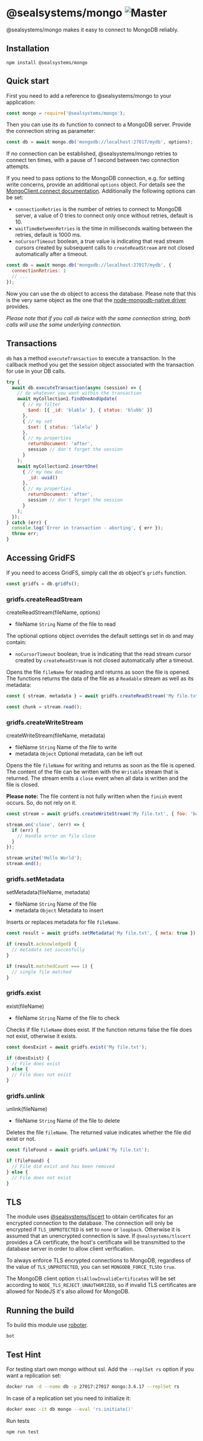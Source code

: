 # @sealsystems/mongo ![Master](https://github.com/sealsystems/node-mongo/workflows/Master/badge.svg)

@sealsystems/mongo makes it easy to connect to MongoDB reliably.

## Installation

```shell
npm install @sealsystems/mongo
```

## Quick start

First you need to add a reference to @sealsystems/mongo to your application:

```javascript
const mongo = require('@sealsystems/mongo');
```

Then you can use its `db` function to connect to a MongoDB server. Provide the connection string as parameter:

```javascript
const db = await mongo.db('mongodb://localhost:27017/mydb', options);
```

If no connection can be established, @sealsystems/mongo retries to connect ten times, with a pause of 1 second between two connection attempts.

If you need to pass options to the MongoDB connection, e.g. for setting write concerns, provide an additional `options` object. For details see the [MongoClient.connect documentation](http://mongodb.github.io/node-mongodb-native/api-generated/mongoclient.html#mongoclient-connect). Additionally the following options can be set:

- `connectionRetries` is the number of retries to connect to MongoDB server, a value of 0 tries to connect only once without retries, default is 10.
- `waitTimeBetweenRetries` is the time in milliseconds waiting between the retries, default is 1000 ms.
- `noCursorTimeout` boolean, a true value is indicating that read stream cursors created by subsequent calls to `createReadStream` are not closed automatically after a timeout.

```javascript
const db = await mongo.db('mongodb://localhost:27017/mydb', {
  connectionRetries: 1
  // ...
});
```

Now you can use the `db` object to access the database. Please note that this is the very same object as the one that the [node-mongodb-native driver](http://mongodb.github.io/node-mongodb-native/) provides.

*Please note that if you call `db` twice with the same connection string, both calls will use the same underlying connection.*

## Transactions

`db` has a method `executeTransaction` to execute a transaction. In the callback method you get the session object associated with the transaction for use in your DB calls.

```javascript
try {
  await db.executeTransaction(async (session) => {
    // do whatever you want within the transaction
    await myCollection1.findOneAndUpdate(
      { // my filter
        $and: [{ _id: 'blabla' }, { status: 'blubb' }]
      },
      { // my set
        $set: { status: 'lalelu' }
      },
      { // my properties
        returnDocument: 'after',
        session // don't forget the session
      }
    );
    await myCollection2.insertOne(
      { // my new doc
        _id: uuid()
      },
      { // my properties
        returnDocument: 'after',
        session // don't forget the session
      }
    );
  });
} catch (err) {
  console.log('Error in transaction - aborting', { err });
  throw err;
}
```

## Accessing GridFS

If you need to access GridFS, simply call the `db` object's `gridfs` function.

```javascript
const gridfs = db.gridfs();
```

### gridfs.createReadStream

createReadStream(fileName, options)

- fileName `String` Name of the file to read

The optional options object overrides the default settings set in `db` and may contain:

- `noCursorTimeout` boolean, true is indicating that the read stream cursor created by `createReadStream` is not closed automatically after a timeout.

Opens the file `fileName` for reading and returns as soon the file is opened. The functions returns the data of the file as a `Readable` stream as well as its metadata:

```javascript
const { stream, metadata } = await gridfs.createReadStream('My file.txt');

const chunk = stream.read();
```

### gridfs.createWriteStream

createWriteStream(fileName, metadata)

- fileName `String` Name of the file to write
- metadata `Object` Optional metadata, can be left out

Opens the file `fileName` for writing and returns as soon as the file is opened. The content of the file can be written with the `Writable` stream that is returned. The stream emits a `close` event when all data is written and the file is closed.

**Please note:** The file content is not fully written when the `finish` event occurs. So, do not rely on it.

```javascript
const stream = await gridfs.createWriteStream('My file.txt', { foo: 'bar' });

stream.on('close', (err) => {
  if (err) {
    // Handle error on file close
  }
});

stream.write('Hello World');
stream.end();
```

### gridfs.setMetadata

setMetadata(fileName, metadata)

- fileName `String` Name of the file
- metadata `Object` Metadata to insert

Inserts or replaces metadata for file `fileName`.

```javascript
const result = await gridfs.setMetadata('My file.txt', { meta: true });

if (result.acknowledged) {
  // metadata set succesfully
}

if (result.matchedCount === 1) {
  // single file matched
}

```

### gridfs.exist

exist(fileName)

- fileName `String` Name of the file to check

Checks if file `fileName` does exist. If the function returns false the file does not exist, otherwise it exists.

```javascript
const doesExist = await gridfs.exist('My file.txt');

if (doesExist) {
  // File does exist
} else {
  // File does not exist
}
```

### gridfs.unlink

unlink(fileName)

- fileName `String` Name of the file to delete

Deletes the file `fileName`. The returned value indicates whether the file did exist or not.

```javascript
const fileFound = await gridfs.unlink('My file.txt');

if (fileFound) {
  // File did exist and has been removed
} else {
  // File does not exist
}
```

## TLS

The module uses [@sealsystems/tlscert](https://github.com/sealsystems/tlscert) to obtain certificates for an encrypted connection to the database.
The connection will only be encrypted if `TLS_UNPROTECTED` is set to `none` or `loopback`. Otherwise it is assumed that an unencrypted connection
is save. If `@sealsystems/tlscert` provides a CA certificate, the host's certificate will be transmitted to the database server in order to allow
client verification.

To always enforce TLS encrypted connections to MongoDB, regardless of the value of `TLS_UNPROTECTED`, you can set `MONGODB_FORCE_TLS`to `true`.

The MongoDB client option `tlsAllowInvalidCertificates` will be set according to `NODE_TLS_REJECT_UNAUTHORIZED`, so if invalid TLS certificates
are allowed for NodeJS it's also allowd for MongoDB.

## Running the build

To build this module use [roboter](https://www.npmjs.com/package/roboter).

```shell
bot
```

## Test Hint

For testing start own mongo without ssl. Add the `--replSet rs` option if you want a replication set:

```bash
docker run -d --name db -p 27017:27017 mongo:3.6.17 --replSet rs
```

In case of a replication set you need to initialize it:

```bash
docker exec -it db mongo --eval 'rs.initiate()'
```

Run tests

```bash
npm run test
```
